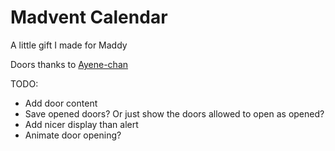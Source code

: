 # Madvent Calendar

A little gift I made for Maddy


Doors thanks to [Ayene-chan](http://www.deviantart.com/art/RPG-Maker-VX-Door-II-2-321675508)


TODO:
- Add door content
- Save opened doors? Or just show the doors allowed to open as opened?
- Add nicer display than alert
- Animate door opening?
